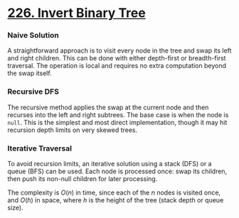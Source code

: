 # [226. Invert Binary Tree](https://leetcode.com/problems/invert-binary-tree/)

### Naive Solution

A straightforward approach is to visit every node in the tree and swap its left
and right children. This can be done with either depth-first or breadth-first
traversal. The operation is local and requires no extra computation beyond the
swap itself.

### Recursive DFS

The recursive method applies the swap at the current node and then recurses into
the left and right subtrees. The base case is when the node is `null`. This is
the simplest and most direct implementation, though it may hit recursion depth
limits on very skewed trees.

### Iterative Traversal

To avoid recursion limits, an iterative solution using a stack (DFS) or a queue
(BFS) can be used. Each node is processed once: swap its children, then push its
non-null children for later processing.

The complexity is $O(n)$ in time, since each of the $n$ nodes is visited once,
and $O(h)$ in space, where $h$ is the height of the tree (stack depth or queue
size).
